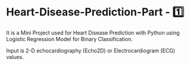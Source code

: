 # Heart-Disease-Prediction-Part - 1️⃣

It is a Mini Project used for Heart Disease Prediction with Python using Logistic Regression Model for Binary Classification.

Input is 2-D echocardiography (Echo2D) or Electrocardiogram (ECG) values.
